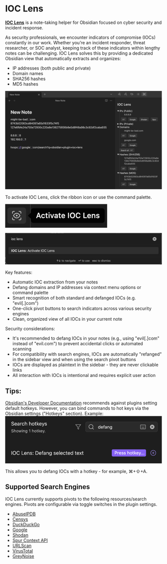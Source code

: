 # IOC Lens

[**IOC Lens**](https://gabbert.me/Projects/IOC+Lens) is a note-taking helper for Obsidian focused on cyber security and incident response.

As security professionals, we encounter indicators of compromise (IOCs) constantly in our work. Whether you’re an incident responder, threat researcher, or SOC analyst, keeping track of these indicators within lengthy notes can be challenging. IOC Lens solves this by providing a dedicated Obsidian view that automatically extracts and organizes:
- IP addresses (both public and private)
- Domain names
- SHA256 hashes
- MD5 hashes

![demo](https://raw.githubusercontent.com/acgabbert/ioc-lens/refs/heads/main/resources/usage-example.png)

To activate IOC Lens, click the ribbon icon or use the command palette.

![ribbon icon](https://raw.githubusercontent.com/acgabbert/ioc-lens/refs/heads/main/resources/ribbon-icon.png)

![command palette](https://raw.githubusercontent.com/acgabbert/ioc-lens/refs/heads/main/resources/command-palette.png)

Key features:
- Automatic IOC extraction from your notes
- Defang domains and IP addresses via context menu options or command palette
- Smart recognition of both standard and defanged IOCs (e.g. "evil[.]com")
- One-click pivot buttons to search indicators across various security engines
- Clean, organized view of all IOCs in your current note

Security considerations:
- It's recommended to defang IOCs in your notes (e.g., using "evil[.]com" instead of "evil.com") to prevent accidental clicks or automated scanning
- For compatibility with search engines, IOCs are automatically "refanged" in the sidebar view and when using the search pivot buttons
- IOCs are displayed as plaintext in the sidebar - they are never clickable links
- All interaction with IOCs is intentional and requires explicit user action

## Tips:
[Obsidian's Developer Documentation](https://docs.obsidian.md/Reference/TypeScript+API/Command/hotkeys) recommends against plugins setting default hotkeys. However, you can bind commands to hot keys via the Obsidian settings ("Hotkeys" section). Example:
![hotkey-example](https://raw.githubusercontent.com/acgabbert/ioc-lens/refs/heads/main/resources/hotkey-example.png)

This allows you to defang IOCs with a hotkey - for example, ⌘+⇧+A.

## Supported Search Engines
IOC Lens currently supports pivots to the following resources/search engines. Pivots are configurable via toggle switches in the plugin settings.
- [AbuseIPDB](https://www.abuseipdb.com)
- [Censys](https://search.censys.io)
- [DuckDuckGo](https://duckduckgo.com)
- [Google](https://google.com)
- [Shodan](https://shodan.io)
- [Spur Context API](https://spur.us/context-api/)
- [URLScan](https://urlscan.io/search/)
- [VirusTotal](https://virustotal.com)
- [GreyNoise](https://viz.greynoise.io)